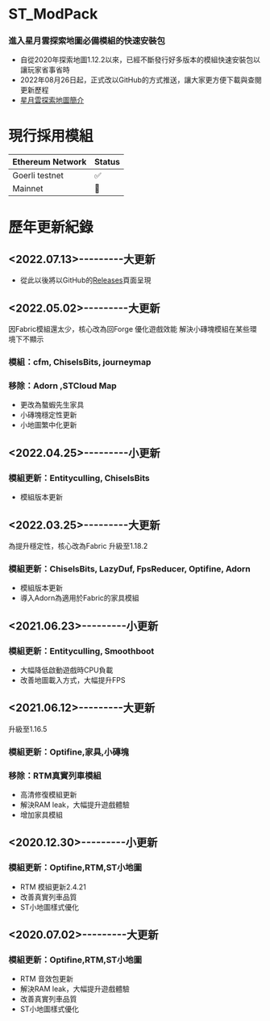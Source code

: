 # ST_ModPack
### 進入星月雲探索地圖必備模組的快速安裝包

- 自從2020年探索地圖1.12.2以來，已經不斷發行好多版本的模組快速安裝包以讓玩家省事省時
- 2022年08月26日起，正式改以GitHub的方式推送，讓大家更方便下載與查閱更新歷程
- [星月雲探索地圖簡介](https://smct.vercel.app/#map)

# 現行採用模組
| Ethereum Network | Status |
| ---------------- | ------ |
| Goerli testnet   | ✅     |
| Mainnet          | 🚧     |

# 歷年更新紀錄

## <2022.07.13>---------大更新

* 從此以後將以GitHub的[Releases](https://github.com/kilo0702/ST_ModPack/releases)頁面呈現


## <2022.05.02>---------大更新 
因Fabric模組還太少，核心改為回Forge
優化遊戲效能
解決小磚塊模組在某些環境下不顯示
### 模組：cfm, ChiselsBits, journeymap
### 移除：Adorn ,STCloud Map
* 更改為螯蝦先生家具
* 小磚塊穩定性更新
* 小地圖繁中化更新

## <2022.04.25>---------小更新
### 模組更新：Entityculling, ChiselsBits
* 模組版本更新

## <2022.03.25>---------大更新 
為提升穩定性，核心改為Fabric
升級至1.18.2
### 模組更新：ChiselsBits, LazyDuf, FpsReducer, Optifine, Adorn
* 模組版本更新
* 導入Adorn為適用於Fabric的家具模組

## <2021.06.23>---------小更新
### 模組更新：Entityculling, Smoothboot
* 大幅降低啟動遊戲時CPU負載
* 改善地圖載入方式，大幅提升FPS

## <2021.06.12>---------大更新
升級至1.16.5
### 模組更新：Optifine,家具,小磚塊
### 移除：RTM真實列車模組
* 高清修復模組更新
* 解決RAM leak，大幅提升遊戲體驗
* 增加家具模組

## <2020.12.30>---------小更新
### 模組更新：Optifine,RTM,ST小地圖
* RTM 模組更新2.4.21
* 改善真實列車品質
* ST小地圖樣式優化

## <2020.07.02>---------大更新
### 模組更新：Optifine,RTM,ST小地圖
* RTM 音效包更新
* 解決RAM leak，大幅提升遊戲體驗
* 改善真實列車品質
* ST小地圖樣式優化
